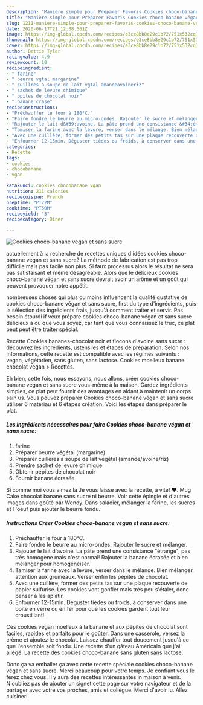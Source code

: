 ```yaml
---
description: "Manière simple pour Préparer Favoris Cookies choco-banane végan et sans sucre"
title: "Manière simple pour Préparer Favoris Cookies choco-banane végan et sans sucre"
slug: 1211-maniere-simple-pour-preparer-favoris-cookies-choco-banane-vegan-et-sans-sucre
date: 2020-06-17T21:12:38.561Z
image: https://img-global.cpcdn.com/recipes/e3ce8bb8e29c1b72/751x532cq70/cookies-choco-banane-vegan-et-sans-sucre-photo-principale-de-la-recette.jpg
thumbnail: https://img-global.cpcdn.com/recipes/e3ce8bb8e29c1b72/751x532cq70/cookies-choco-banane-vegan-et-sans-sucre-photo-principale-de-la-recette.jpg
cover: https://img-global.cpcdn.com/recipes/e3ce8bb8e29c1b72/751x532cq70/cookies-choco-banane-vegan-et-sans-sucre-photo-principale-de-la-recette.jpg
author: Bettie Tyler
ratingvalue: 4.9
reviewcount: 10
recipeingredient:
- " farine"
- " beurre vgtal margarine"
- " cuillres a soupe de lait vgtal amandeavoineriz"
- " sachet de levure chimique"
- " ppites de chocolat noir"
- " banane crase"
recipeinstructions:
- "Préchauffer le four à 180°C."
- "Faire fondre le beurre au micro-ondes. Rajouter le sucre et mélanger."
- "Rajouter le lait d&#39;avoine. La pâte prend une consistance &#34;étrange&#34;, pas très homogène mais c&#39;est normal! Rajouter la banane écrasée et bien mélanger pour homogénéiser."
- "Tamiser la farine avec la levure, verser dans le mélange. Bien mélanger, attention aux grumeaux. Verser enfin les pépites de chocolat."
- "Avec une cuillère, former des petits tas sur une plaque recouverte de papier sulfurisé. Les cookies vont gonfler mais très peu s&#39;étaler, donc penser à les aplatir."
- "Enfourner 12-15min. Déguster tièdes ou froids, à conserver dans une boite en verre ou en fer pour que les cookies gardent tout leur croustillant!"
categories:
- Recette
tags:
- cookies
- chocobanane
- vgan

katakunci: cookies chocobanane vgan 
nutrition: 211 calories
recipecuisine: French
preptime: "PT22M"
cooktime: "PT50M"
recipeyield: "3"
recipecategory: Dîner

---
```



![Cookies choco-banane végan et sans sucre](https://img-global.cpcdn.com/recipes/e3ce8bb8e29c1b72/751x532cq70/cookies-choco-banane-vegan-et-sans-sucre-photo-principale-de-la-recette.jpg)

actuellement à la recherche de recettes uniques d'idées cookies choco-banane végan et sans sucre? La méthode de fabrication est pas trop difficile mais pas facile non plus. Si faux processus alors le résultat ne sera pas satisfaisant et même désagréable. Alors que le délicieux cookies choco-banane végan et sans sucre devrait avoir un arôme et un goût qui peuvent provoquer notre appétit.

nombreuses choses qui plus ou moins influencent la qualité gustative de cookies choco-banane végan et sans sucre, first du type d'ingrédients, puis la sélection des ingrédients frais, jusqu'à comment traiter et servir. Pas besoin étourdi if veux prépare cookies choco-banane végan et sans sucre délicieux à où que vous soyez, car tant que vous connaissez le truc, ce plat peut peut être traiter spécial.

Recette Cookies bananes-chocolat noir et flocons d&#39;avoine sans sucre : découvrez les ingrédients, ustensiles et étapes de préparation. Selon nos informations, cette recette est compatible avec les régimes suivants : vegan, végétarien, sans gluten, sans lactose. Cookies moelleux banane chocolat vegan &gt; Recettes.


Eh bien, cette fois, nous essayons, nous allons, créer cookies choco-banane végan et sans sucre vous-même à la maison. Gardez ingrédients simples, ce plat peut fournir des avantages en aidant à maintenir un corps sain us. Vous pouvez préparer Cookies choco-banane végan et sans sucre utiliser 6 matériau et 6 étapes création. Voici les étapes dans préparer le plat.

<!--inarticleads1-->

##### Les ingrédients nécessaires pour faire Cookies choco-banane végan et sans sucre:

1.   farine
1. Préparer  beurre végétal (margarine)
1. Préparer  cuillères a soupe de lait végétal (amande/avoine/riz)
1. Prendre  sachet de levure chimique
1. Obtenir  pépites de chocolat noir
1. Fournir  banane écrasée


Si comme moi vous aimez la Je vous laisse avec la recette, à vite! ♥. Mug Cake chocolat banane sans sucre ni beurre. Voir cette épingle et d&#39;autres images dans goûté par Wendy. Dans saladier, mélanger la farine, les sucres et l &#39;oeuf puis ajouter le beurre fondu. 

<!--inarticleads2-->

##### Instructions Créer Cookies choco-banane végan et sans sucre:

1. Préchauffer le four à 180°C.
1. Faire fondre le beurre au micro-ondes. Rajouter le sucre et mélanger.
1. Rajouter le lait d&#39;avoine. La pâte prend une consistance &#34;étrange&#34;, pas très homogène mais c&#39;est normal! Rajouter la banane écrasée et bien mélanger pour homogénéiser.
1. Tamiser la farine avec la levure, verser dans le mélange. Bien mélanger, attention aux grumeaux. Verser enfin les pépites de chocolat.
1. Avec une cuillère, former des petits tas sur une plaque recouverte de papier sulfurisé. Les cookies vont gonfler mais très peu s&#39;étaler, donc penser à les aplatir.
1. Enfourner 12-15min. Déguster tièdes ou froids, à conserver dans une boite en verre ou en fer pour que les cookies gardent tout leur croustillant!


Ces cookies vegan moelleux à la banane et aux pépites de chocolat sont faciles, rapides et parfaits pour le goûter. Dans une casserole, versez la crème et ajoutez le chocolat. Laissez chauffer tout doucement jusqu&#39;à ce que l&#39;ensemble soit fondu. Une recette d&#39;un gâteau Américain que j&#39;ai allégé. La recette des cookies choco-banane sans gluten sans lactose. 


Donc ça va emballer ça avec cette recette spéciale cookies choco-banane végan et sans sucre. Merci beaucoup pour votre temps. Je confiant vous le ferez chez vous. Il y aura des recettes  intéressantes in maison à venir. N'oubliez pas de ajouter un signet cette page sur votre navigateur et de la partager avec votre vos proches, amis et collègue. Merci d'avoir lu. Allez cuisiner!
